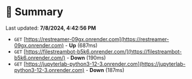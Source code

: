 # 📖 Summary
Last updated: **7/8/2024, 4:42:56 PM**

- `GET` [https://restreamer-09gx.onrender.com](https://restreamer-09gx.onrender.com) - **Up** (687ms)
- `GET` [https://filestreambot-b5k6.onrender.com/](https://filestreambot-b5k6.onrender.com/) - **Down** (190ms)
- `GET` [https://jupyterlab-python3-12-3.onrender.com](https://jupyterlab-python3-12-3.onrender.com) - **Down** (187ms)
